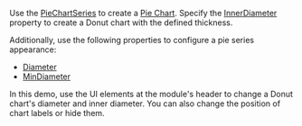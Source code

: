 Use the [PieChartSeries](https://docs.devexpress.com/Blazor/DevExpress.Blazor.DxPieChartSeries-3) to create a [Pie Chart](https://docs.devexpress.com/Blazor/DevExpress.Blazor.DxPieChart-1). Specify the [InnerDiameter](https://docs.devexpress.com/Blazor/DevExpress.Blazor.DxPieChart-1.InnerDiameter) property to create a Donut chart with the defined thickness. 

Additionally, use the following properties to configure a pie series appearance: 

* [Diameter](https://docs.devexpress.com/Blazor/DevExpress.Blazor.DxPieChart-1.Diameter)
* [MinDiameter](https://docs.devexpress.com/Blazor/DevExpress.Blazor.DxPieChart-1.MinDiameter)

In this demo, use the UI elements at the module's header to change a Donut chart's diameter and inner diameter. You can also change the position of chart labels or hide them. 
